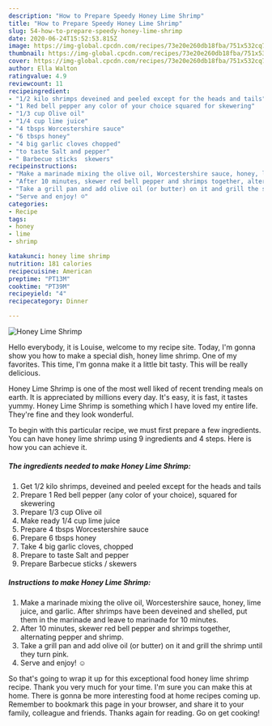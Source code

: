 ```yaml
---
description: "How to Prepare Speedy Honey Lime Shrimp"
title: "How to Prepare Speedy Honey Lime Shrimp"
slug: 54-how-to-prepare-speedy-honey-lime-shrimp
date: 2020-06-24T15:52:53.815Z
image: https://img-global.cpcdn.com/recipes/73e20e260db18fba/751x532cq70/honey-lime-shrimp-recipe-main-photo.jpg
thumbnail: https://img-global.cpcdn.com/recipes/73e20e260db18fba/751x532cq70/honey-lime-shrimp-recipe-main-photo.jpg
cover: https://img-global.cpcdn.com/recipes/73e20e260db18fba/751x532cq70/honey-lime-shrimp-recipe-main-photo.jpg
author: Ella Walton
ratingvalue: 4.9
reviewcount: 11
recipeingredient:
- "1/2 kilo shrimps deveined and peeled except for the heads and tails"
- "1 Red bell pepper any color of your choice squared for skewering"
- "1/3 cup Olive oil"
- "1/4 cup lime juice"
- "4 tbsps Worcestershire sauce"
- "6 tbsps honey"
- "4 big garlic cloves chopped"
- "to taste Salt and pepper"
- " Barbecue sticks  skewers"
recipeinstructions:
- "Make a marinade mixing the olive oil, Worcestershire sauce, honey, lime juice, and garlic. After shrimps have been deveined and shelled, put them in the marinade and leave to marinade for 10 minutes."
- "After 10 minutes, skewer red bell pepper and shrimps together, alternating pepper and shrimp."
- "Take a grill pan and add olive oil (or butter) on it and grill the shrimp until they turn pink."
- "Serve and enjoy! ☺️"
categories:
- Recipe
tags:
- honey
- lime
- shrimp

katakunci: honey lime shrimp 
nutrition: 181 calories
recipecuisine: American
preptime: "PT13M"
cooktime: "PT39M"
recipeyield: "4"
recipecategory: Dinner

---
```



![Honey Lime Shrimp](https://img-global.cpcdn.com/recipes/73e20e260db18fba/751x532cq70/honey-lime-shrimp-recipe-main-photo.jpg)

Hello everybody, it is Louise, welcome to my recipe site. Today, I'm gonna show you how to make a special dish, honey lime shrimp. One of my favorites. This time, I'm gonna make it a little bit tasty. This will be really delicious.

Honey Lime Shrimp is one of the most well liked of recent trending meals on earth. It is appreciated by millions every day. It's easy, it is fast, it tastes yummy. Honey Lime Shrimp is something which I have loved my entire life. They're fine and they look wonderful.




To begin with this particular recipe, we must first prepare a few ingredients. You can have honey lime shrimp using 9 ingredients and 4 steps. Here is how you can achieve it.

<!--inarticleads1-->

##### The ingredients needed to make Honey Lime Shrimp:

1. Get 1/2 kilo shrimps, deveined and peeled except for the heads and tails
1. Prepare 1 Red bell pepper (any color of your choice), squared for skewering
1. Prepare 1/3 cup Olive oil
1. Make ready 1/4 cup lime juice
1. Prepare 4 tbsps Worcestershire sauce
1. Prepare 6 tbsps honey
1. Take 4 big garlic cloves, chopped
1. Prepare to taste Salt and pepper
1. Prepare  Barbecue sticks / skewers




<!--inarticleads2-->

##### Instructions to make Honey Lime Shrimp:

1. Make a marinade mixing the olive oil, Worcestershire sauce, honey, lime juice, and garlic. After shrimps have been deveined and shelled, put them in the marinade and leave to marinade for 10 minutes.
1. After 10 minutes, skewer red bell pepper and shrimps together, alternating pepper and shrimp.
1. Take a grill pan and add olive oil (or butter) on it and grill the shrimp until they turn pink.
1. Serve and enjoy! ☺️




So that's going to wrap it up for this exceptional food honey lime shrimp recipe. Thank you very much for your time. I'm sure you can make this at home. There is gonna be more interesting food at home recipes coming up. Remember to bookmark this page in your browser, and share it to your family, colleague and friends. Thanks again for reading. Go on get cooking!
